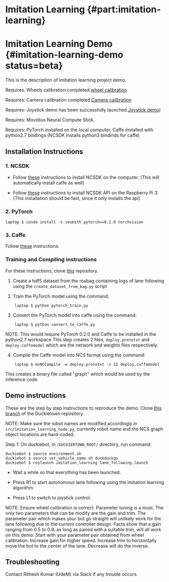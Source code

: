 # Imitation Learning {#part:imitation-learning}


# Imitation Learning Demo {#imitation-learning-demo status=beta}

This is the description of imitation learning project demo.

<div class='requirements' markdown="1">

Requires: Wheels calibration completed.[wheel calibration](+opmanual_duckiebot#wheel-calibration)

Requires: Camera calibration completed.[Camera calibration](+opmanual_duckiebot#camera-calib)

Requires: Joystick demo has been successfully launched.[Joystick demo](+opmanual_duckiebot#rc-control))

Requires: Movidius Neural Compute Stick.

Requires: PyTorch installed on the local computer, Caffe installed with python2.7 bindings (NCSDK installs python3 bindinds for caffe)
</div>

## Installation Instructions

### 1. NCSDK

* Follow [these](https://developer.movidius.com/start) instructions to install NCSDK on the computer. (This will automatically install caffe as well)

* Follow [these](https://movidius.github.io/blog/ncs-apps-on-rpi/) instructions to install NCSDK API on the Raspberry Pi 3. (This installation should be fast, since it only installs the api)

### 2. PyTorch

    laptop $ conda install -c soumith pytorch==0.2.0 torchvision

### 3. Caffe

Follow [these](http://caffe.berkeleyvision.org/install_apt.html) instructions.

### Training and Compiling instructions

For these instructions, clone [this](https://github.com/ritheshkumar95/imitation_learning/tree/rithesh_branch) repository.

1. Create a hdf5 dataset from the rosbag containing logs of lane following using the `create_dataset_from_bag.py` script

2. Train the PyTorch model using the command:

```shell
    laptop $ python pytorch_train.py
```

3. Convert the PyTorch model into caffe using the command:

```shell
    laptop $ python convert_to_caffe.py
```    

   NOTE: This would require PyTorch 0.2.0 and Caffe to be installed in the python2.7 workspace
   This step creates 2 files, `deploy.prototxt` and `deploy.caffemodel` which are the network and weights files respectively.

4. Compile the Caffe model into NCS format using the command:

```shell
    laptop $ mvNCCompile -w deploy.prototxt -s 12 deploy.caffemodel
```
   This creates a binary file called "graph" which would be used by the inference code.


## Demo instructions

These are the step by step instructions to reproduce the demo.
Clone [this branch](https://github.com/duckietown/Software/tree/ritheshkumar95-project/) of the Duckietown repository.

NOTE: Make sure the robot names are modified accordingly in `src/imitation_learning_node.py`, currently robot name and the NCS graph object locations are hard-coded.

Step 1: On duckiebot, in `/DUCKIERTOWN_ROOT/` directory, run command:

    duckiebot $ source environment.sh
    duckiebot $ source set_vehicle_name.sh duckduckgo
    duckiebot $ roslaunch imitation_learning lane_following.launch

* Wait a while so that everything has been launched.

* Press R1 to start autonomous lane following using the imitation learning algorithm.

* Press L1 to switch to joystick control.

NOTE: Ensure wheel calibration is correct. Parameter tuning is a must. The only two parameters that can be modify are the gain and trim. The parameter pair which makes your bot go straight will unlikely work for the lane following due to the current controller design. Facts show that a gain ranging from 0.5 to 0.9, as long as paired with a suitable trim, will all work on this demo. Start with your parameter pair obtained from wheel calibration. Increase gain for higher speed. Increase trim to horizontally move the bot to the center of the lane. Decrease will do the inverse.

## Troubleshooting

Contact Rithesh Kumar (UdeM) via Slack if any trouble occurs.
